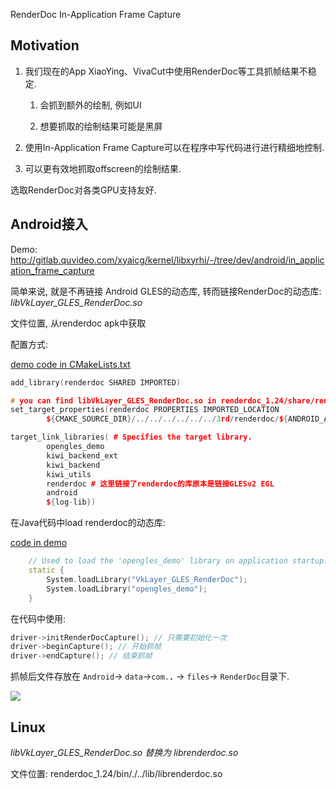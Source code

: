 RenderDoc In-Application Frame Capture

## Motivation

1. 我们现在的App XiaoYing、VivaCut中使用RenderDoc等工具抓帧结果不稳定.
    
    1. 会抓到额外的绘制, 例如UI
        
    2. 想要抓取的绘制结果可能是黑屏
        
2. 使用In-Application Frame Capture可以在程序中写代码进行进行精细地控制.
    
3. 可以更有效地抓取offscreen的绘制结果.
    

选取RenderDoc对各类GPU支持友好.

## Android接入

Demo: http://gitlab.quvideo.com/xyaicg/kernel/libxyrhi/-/tree/dev/android/in_application_frame_capture

简单来说, 就是不再链接 Android GLES的动态库, 转而链接RenderDoc的动态库: _libVkLayer_GLES_RenderDoc.so_

文件位置, 从renderdoc apk中获取

配置方式:

[demo code in CMakeLists.txt](http://gitlab.quvideo.com/xyaicg/kernel/libxyrhi/-/blob/dev/android/in_application_frame_capture/app/src/main/cpp/CMakeLists.txt#L37)

```C++
add_library(renderdoc SHARED IMPORTED)

# you can find libVkLayer_GLES_RenderDoc.so in renderdoc_1.24/share/renderdoc/plugins/android/*.apk
set_target_properties(renderdoc PROPERTIES IMPORTED_LOCATION
        ${CMAKE_SOURCE_DIR}/../../../../../../3rd/renderdoc/${ANDROID_ABI}/libVkLayer_GLES_RenderDoc.so)

target_link_libraries( # Specifies the target library.
        opengles_demo
        kiwi_backend_ext
        kiwi_backend
        kiwi_utils
        renderdoc # 这里链接了renderdoc的库原本是链接GLESv2 EGL
        android
        ${log-lib})
```

在Java代码中load renderdoc的动态库:

[code in demo](http://gitlab.quvideo.com/xyaicg/kernel/libxyrhi/-/blob/dev/android/in_application_frame_capture/app/src/main/java/com/zsw/opengles_demo/RendererJNI.java#L15)

```C++
    // Used to load the 'opengles_demo' library on application startup.
    static {
        System.loadLibrary("VkLayer_GLES_RenderDoc");
        System.loadLibrary("opengles_demo");
    }
```

在代码中使用:

```C++
driver->initRenderDocCapture(); // 只需要初始化一次
driver->beginCapture(); // 开始抓帧
driver->endCapture(); // 结束抓帧
```

抓帧后文件存放在 `Android`-> `data`->`com.`**`.`** -> `files`-> `RenderDoc`目录下.

![](https://quvideo.feishu.cn/space/api/box/stream/download/asynccode/?code=NTc3MzFkOGQxZWJjYWQ5YTU4NzliNjcwN2U5ZDNjYzhfNkRRVm1QOEFxdWgxS3czTHZUMTNaaHl0Rkg3TE9FYU9fVG9rZW46Ym94Y24zOHU0cnZkUmFYaWNjeHdPZEFmOXVjXzE2ODY1NjM2MDc6MTY4NjU2NzIwN19WNA)

## Linux

_libVkLayer_GLES_RenderDoc.so 替换为 librenderdoc.so_

文件位置: renderdoc_1.24/bin/./../lib/librenderdoc.so
